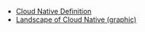 - [Cloud Native Definition](https://github.com/cncf/toc/blob/master/DEFINITION.md#cncf-cloud-native-definition-v10)
- [Landscape of Cloud Native (graphic)](https://landscape.cncf.io/)